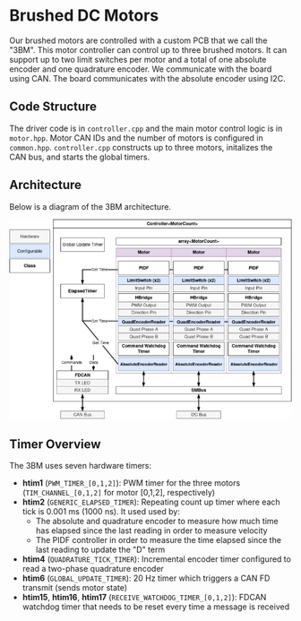 # Brushed DC Motors

Our brushed motors are controlled with a custom PCB that we call the "3BM". This
motor controller can control up to three brushed motors. It can support up to two limit
switches per motor and a total of one absolute encoder and one quadrature encoder.
We communicate with the board using CAN. The board communicates with the absolute encoder
using I2C.

## Code Structure

The driver code is in `controller.cpp` and the main motor control logic is in `motor.hpp`.
Motor CAN IDs and the number of motors is configured in `common.hpp`.
`controller.cpp` constructs up to three motors, initalizes the CAN bus, and starts the global
timers.

## Architecture

Below is a diagram of the 3BM architecture.

![3bm firmware architecture diagram](3bm-architecture.webp)

## Timer Overview

The 3BM uses seven hardware timers:

- **htim1** (`PWM_TIMER_[0,1,2]`): PWM timer for the three motors (`TIM_CHANNEL_[0,1,2]` for motor [0,1,2], respectively)
- **htim2** (`GENERIC_ELAPSED_TIMER`): Repeating count up timer where each tick is 0.001 ms (1000 ns). It used used by:
    - The absolute and quadrature encoder to measure how much time has elapsed since the last reading in order to measure velocity
    - The PIDF controller in order to measure the time elapsed since the last reading to update the "D" term
- **htim4** (`QUADRATURE_TICK_TIMER`): Incremental encoder timer configured to read a two-phase quadrature encoder
- **htim6** (`GLOBAL_UPDATE_TIMER`): 20 Hz timer which triggers a CAN FD transmit (sends motor state)
- **htim15**, **htim16**, **htim17** (`RECEIVE_WATCHDOG_TIMER_[0,1,2]`): FDCAN watchdog timer that needs to be reset every time a message is received
